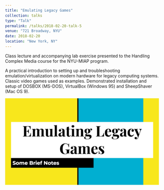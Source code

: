 ```yaml
---
title: "Emulating Legacy Games"
collection: talks
type: "Talk"
permalink: /talks/2018-02-20-talk-5
venue: "721 Broadway, NYU"
date: 2018-02-20
location: "New York, NY"
---
```


Class lecture and accompanying lab exercise presented to the Handling Complex Media course for the NYU-MIAP program.

A practical introduction to setting up and troubleshooting emulation/virtualization on modern hardware for legacy computing systems. Classic video games used as examples. Demonstrated installation and setup of DOSBOX (MS-DOS), VirtualBox (Windows 95) and SheepShaver (Mac OS 9).

[![](/images/emulating_legacy_games.png)](/files/Emulating_Legacy_Games.pdf)
